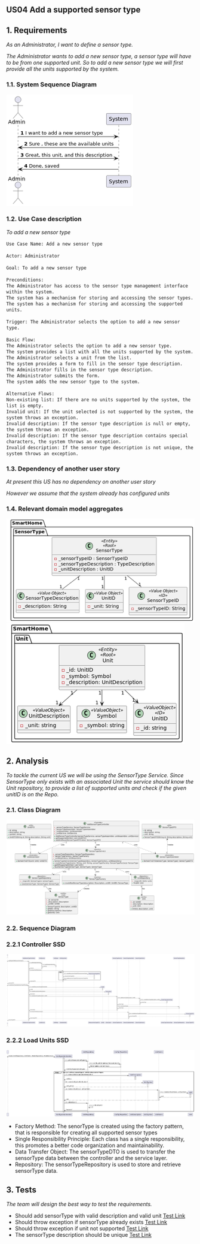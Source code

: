 ## US04 Add a supported sensor type

## 1. Requirements
_As an Administrator, I want to define a sensor type._

_The Administrator wants to add a new sensor type, a sensor type will have to be from one supported unit. So to add a new sensor type we will first provide all the units supported by the system._

### 1.1. System Sequence Diagram
![System Sequence Diagram](./artifacts/US04SSD.png)

### 1.2. Use Case description
_To add a new sensor type_

    Use Case Name: Add a new sensor type
    
    Actor: Administrator
    
    Goal: To add a new sensor type
    
    Preconditions:
    The Administrator has access to the sensor type management interface within the system.
    The system has a mechanism for storing and accessing the sensor types.
    The system has a mechanism for storing and accessing the supported units.

    Trigger: The Administrator selects the option to add a new sensor type.
    
    Basic Flow:
    The Administrator selects the option to add a new sensor type.
    The system provides a list with all the units supported by the system.
    The Administrator selects a unit from the list.
    The system provides a form to fill in the sensor type description.
    The Administrator fills in the sensor type description.
    The Administrator submits the form.
    The system adds the new sensor type to the system.
    
    Alternative Flows:
    Non-existing list: If there are no units supported by the system, the list is empty.
    Invalid unit: If the unit selected is not supported by the system, the system throws an exception.
    Invalid description: If the sensor type description is null or empty, the system throws an exception.
    Invalid description: If the sensor type description contains special characters, the system throws an exception.
    Invalid description: If the sensor type description is not unique, the system throws an exception.

### 1.3. Dependency of another user story
_At present this US has no dependency on another user story_

_However we assume that the system already has configured units_
### 1.4. Relevant domain model aggregates
![SensorType](../../../docs/general/agreggateModels/sensorTypeAggregate.png)
![Unit](../../../docs/general/agreggateModels/Unit.png)

## 2. Analysis
_To tackle the current US we will be using the SensorType Service. Since SensorType only exists with an associated Unit the service should know the 
Unit repository, to provide a list of supported units and check if the given unitID is on the Repo._
### 2.1. Class Diagram
![ClassDiagram](./artifacts/US04CD.png)
### 2.2. Sequence Diagram
### 2.2.1 Controller SSD
![SequenceDiagram](./artifacts/US04SD.png)

### 2.2.2 Load Units SSD
![SequenceDiagram](./artifacts/SDLoadUnits.png)

- Factory Method: The senorType is created using the factory pattern, that is responsible for creating all supported sensor types
- Single Responsibility Principle: Each class has a single responsibility, this promotes a better code organization and maintainability.
- Data Transfer Object: The sensorTypeDTO is used to transfer the sensorType data between the controller and the service layer.
- Repository: The sensorTypeRepository is used to store and retrieve sensorType data.

## 3. Tests
_The team will design the best way to test the requirements._

- Should add sensorType with valid description and valid unit [Test Link](../../../test/java/SmartHomeDDD/controller/AddSensorTypeControllerTest.java#L139)
- Should throw exception if sensorType already exists [Test Link](../../../test/java/SmartHomeDDD/controller/AddSensorTypeControllerTest.java#L172)
- Should throw exception if unit not supported [Test Link](../../../test/java/SmartHomeDDD/controller/AddSensorTypeControllerTest.java#L205)
- The sensorType description should be unique [Test Link](../../../test/java/SmartHomeDDD/controller/AddSensorTypeControllerTest.java#L238)